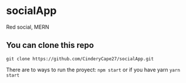 # socialApp
Red social, MERN

## You can clone this repo 
`git clone https://github.com/CinderyCape27/socialApp.git`

There are to ways to run the proyect:
`npm start` or if you have yarn `yarn start`
